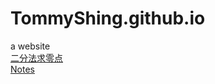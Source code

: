 # TommyShing.github.io
a website  
[二分法求零点](https://blog.legotrain.ml/Untitled-3)  
[Notes](https://blog.legotrain.ml/notes)  

